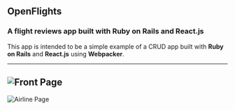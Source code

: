 ## OpenFlights 
### A flight reviews app built with Ruby on Rails and React.js

This app is intended to be a simple example of a CRUD app built with **Ruby on Rails** and **React.js** using **Webpacker**.

---
![Front Page](https://user-images.githubusercontent.com/34998720/95203723-86fcf100-07b9-11eb-9975-b1e8aaffd065.png)
---
![Airline Page](https://user-images.githubusercontent.com/34998720/95203808-9f6d0b80-07b9-11eb-9f5d-c23963f9f73c.png)
